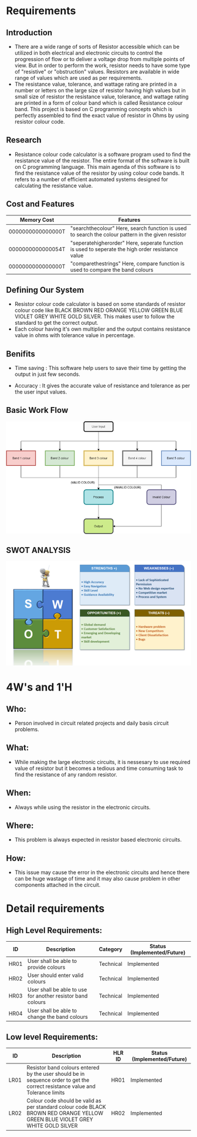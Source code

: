 # Requirements
## Introduction
 * There are a wide range of sorts of Resistor accessible which can be utilized in both electrical and electronic circuits to control the progression of flow or to deliver a voltage drop from multiple points of view. But in order to perform the work, resistor needs to have some type of "resistive" or "obstruction" values. Resistors are available in wide range of values which are used as per requirements.
 * The resistance value, tolerance, and wattage rating are printed in a number or letters on the large size of resistor having high values but in small size of resistor the resistance value, tolerance, and wattage rating are printed in a form of colour band which is called Resistance colour band.
 This project is based on C programming concepts which is perfectly assembled to find the exact value of resistor in Ohms by using resistor colour code.


## Research
* Resistance colour code calculator is a software program used to find the resistance value of the resistor. The entire format of the software is built on C programming language. This main agenda of this software is to find the resistance value of the resistor by using colour code bands. It refers to a number of efficient automated systems designed for calculating the resistance value.

## Cost and Features

 |      Memory Cost       |  Features |
 |---                      |---       |
 | 0000000000000000T      | "searchthecolour" Here, search function is used to search the colour pattern in the given resistor
 | 0000000000000054T      | "seperatehigherorder" Here, seperate function is used to seperate the high order resistance value
 | 0000000000000000T      | "comparethestrings" Here, compare function is used to compare the band colours
 
## Defining Our System
* Resistor colour code calculator is based on some standards of resistor colour code like BLACK BROWN RED ORANGE YELLOW GREEN BLUE VIOLET GREY WHITE GOLD SILVER. This makes user to follow the standard to get the correct output. 
* Each colour having it's own multiplier and the output contains resistance value in ohms with tolerance value in percentage.

## Benifits 
* Time saving : This software help users to save their time by getting the output in just few seconds.

* Accuracy : It gives the accurate value of resistance and tolerance as per the user input values.

## Basic Work Flow

![BasicWorkflow](https://github.com/280439/stepInproject/blob/master/1_Requirements/Flow.png)
## SWOT ANALYSIS
![SWOT Analysis](https://github.com/280439/stepInproject/blob/master/1_Requirements/SWOT.png)

# 4W&#39;s and 1&#39;H
## Who:

* Person involved in circuit related projects and daily basis circuit problems.

## What:

* While making the large electronic circuits, it is nessesary to use required value of resistor but it becomes a tedious and time consuming task to find the resistance of any random resistor.

## When:

* Always while using the resistor in the electronic circuits.

## Where:

* This problem is always expected in resistor based electronic circuits.

## How:

* This issue may cause the error in the electronic circuits and hence there can be huge wastage of time and it may also cause problem in other components attached in the circuit.

# Detail requirements
## High Level Requirements:

| ID | Description | Category | Status (Implemented/Future) |
|--- |--- |--- |--- |
|HR01|User shall be able to provide colours | Technical | Implemented |
|HR02|User should enter valid colours | Technical | Implemented |
|HR03|User shall be able to use for another resistor band colours | Technical | Implemented |
|HR04 |User shall be able to change the band colours | Technical | Implemented |



##  Low level Requirements:

| ID | Description | HLR ID | Status (Implemented/Future) |
|--- |--- |--- |--- |
|LR01|Resistor band colours entered by the user should be in sequence order to get the correct resistance value and Tolerance limits|HR01| Implemented |
|LR02|Colour code should be valid as per standard colour code BLACK BROWN RED ORANGE YELLOW GREEN BLUE VIOLET GREY WHITE GOLD SILVER|HR02| Implemented |
